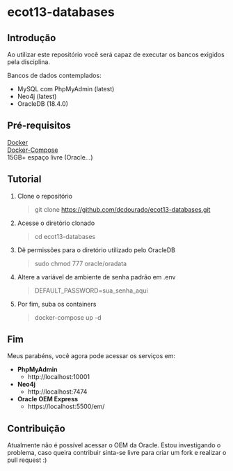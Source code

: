 # ecot13-databases

## Introdução

Ao utilizar este repositório você será capaz de executar os bancos exigidos pela disciplina.

Bancos de dados contemplados:

- MySQL com PhpMyAdmin (latest)
- Neo4j (latest)
- OracleDB (18.4.0)

## Pré-requisitos

[Docker](https://docs.docker.com/get-docker/)  
[Docker-Compose](https://docs.docker.com/compose/install/)  
15GB+ espaço livre (Oracle...)

## Tutorial

1. Clone o repositório

   > git clone https://github.com/dcdourado/ecot13-databases.git

2. Acesse o diretório clonado

   > cd ecot13-databases

3. Dê permissões para o diretório utilizado pelo OracleDB

   > sudo chmod 777 oracle/oradata

4. Altere a variável de ambiente de senha padrão em .env

   > DEFAULT_PASSWORD=sua_senha_aqui

5. Por fim, suba os containers
   > docker-compose up -d

## Fim

Meus parabéns, você agora pode acessar os serviços em:

- **PhpMyAdmin**
  - http://localhost:10001
- **Neo4j**
  - http://localhost:7474
- **Oracle OEM Express**
  - https://localhost:5500/em/

## Contribuição

Atualmente não é possível acessar o OEM da Oracle. Estou investigando o problema, caso queira contribuir sinta-se livre para criar um fork e realizar o pull request :)
